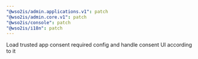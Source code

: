 ```yaml
---
"@wso2is/admin.applications.v1": patch
"@wso2is/admin.core.v1": patch
"@wso2is/console": patch
"@wso2is/i18n": patch
---
```


Load trusted app consent required config and handle consent UI according to it
